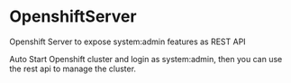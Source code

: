 # OpenshiftServer
Openshift Server to expose system:admin features as REST API

Auto Start Openshift cluster and login as system:admin, then you can use the rest api to manage the cluster.
